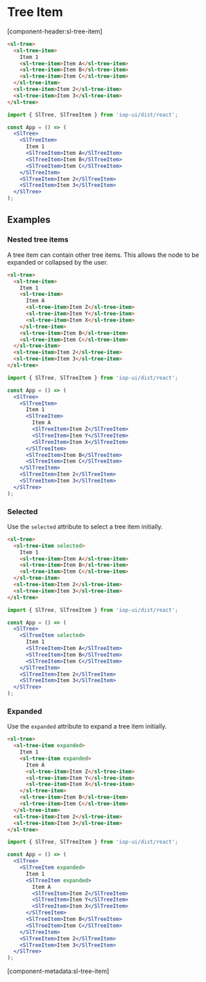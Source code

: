 # Tree Item

[component-header:sl-tree-item]

```html preview
<sl-tree>
  <sl-tree-item>
    Item 1
    <sl-tree-item>Item A</sl-tree-item>
    <sl-tree-item>Item B</sl-tree-item>
    <sl-tree-item>Item C</sl-tree-item>
  </sl-tree-item>
  <sl-tree-item>Item 2</sl-tree-item>
  <sl-tree-item>Item 3</sl-tree-item>
</sl-tree>
```

<!-- prettier-ignore -->
```jsx react
import { SlTree, SlTreeItem } from 'iop-ui/dist/react';

const App = () => (
  <SlTree>
    <SlTreeItem>
      Item 1
      <SlTreeItem>Item A</SlTreeItem>
      <SlTreeItem>Item B</SlTreeItem>
      <SlTreeItem>Item C</SlTreeItem>
    </SlTreeItem>
    <SlTreeItem>Item 2</SlTreeItem>
    <SlTreeItem>Item 3</SlTreeItem>
  </SlTree>
);
```

## Examples

### Nested tree items

A tree item can contain other tree items. This allows the node to be expanded or collapsed by the user.

```html preview
<sl-tree>
  <sl-tree-item>
    Item 1
    <sl-tree-item>
      Item A
      <sl-tree-item>Item Z</sl-tree-item>
      <sl-tree-item>Item Y</sl-tree-item>
      <sl-tree-item>Item X</sl-tree-item>
    </sl-tree-item>
    <sl-tree-item>Item B</sl-tree-item>
    <sl-tree-item>Item C</sl-tree-item>
  </sl-tree-item>
  <sl-tree-item>Item 2</sl-tree-item>
  <sl-tree-item>Item 3</sl-tree-item>
</sl-tree>
```

<!-- prettier-ignore -->
```jsx react
import { SlTree, SlTreeItem } from 'iop-ui/dist/react';

const App = () => (
  <SlTree>
    <SlTreeItem>
      Item 1
      <SlTreeItem>
        Item A
        <SlTreeItem>Item Z</SlTreeItem>
        <SlTreeItem>Item Y</SlTreeItem>
        <SlTreeItem>Item X</SlTreeItem>
      </SlTreeItem>
      <SlTreeItem>Item B</SlTreeItem>
      <SlTreeItem>Item C</SlTreeItem>
    </SlTreeItem>
    <SlTreeItem>Item 2</SlTreeItem>
    <SlTreeItem>Item 3</SlTreeItem>
  </SlTree>
);
```

### Selected

Use the `selected` attribute to select a tree item initially.

```html preview
<sl-tree>
  <sl-tree-item selected>
    Item 1
    <sl-tree-item>Item A</sl-tree-item>
    <sl-tree-item>Item B</sl-tree-item>
    <sl-tree-item>Item C</sl-tree-item>
  </sl-tree-item>
  <sl-tree-item>Item 2</sl-tree-item>
  <sl-tree-item>Item 3</sl-tree-item>
</sl-tree>
```

<!-- prettier-ignore -->
```jsx react
import { SlTree, SlTreeItem } from 'iop-ui/dist/react';

const App = () => (
  <SlTree>
    <SlTreeItem selected>
      Item 1
      <SlTreeItem>Item A</SlTreeItem>
      <SlTreeItem>Item B</SlTreeItem>
      <SlTreeItem>Item C</SlTreeItem>
    </SlTreeItem>
    <SlTreeItem>Item 2</SlTreeItem>
    <SlTreeItem>Item 3</SlTreeItem>
  </SlTree>
);
```

### Expanded

Use the `expanded` attribute to expand a tree item initially.

```html preview
<sl-tree>
  <sl-tree-item expanded>
    Item 1
    <sl-tree-item expanded>
      Item A
      <sl-tree-item>Item Z</sl-tree-item>
      <sl-tree-item>Item Y</sl-tree-item>
      <sl-tree-item>Item X</sl-tree-item>
    </sl-tree-item>
    <sl-tree-item>Item B</sl-tree-item>
    <sl-tree-item>Item C</sl-tree-item>
  </sl-tree-item>
  <sl-tree-item>Item 2</sl-tree-item>
  <sl-tree-item>Item 3</sl-tree-item>
</sl-tree>
```

<!-- prettier-ignore -->
```jsx react
import { SlTree, SlTreeItem } from 'iop-ui/dist/react';

const App = () => (
  <SlTree>
    <SlTreeItem expanded>
      Item 1
      <SlTreeItem expanded>
        Item A
        <SlTreeItem>Item Z</SlTreeItem>
        <SlTreeItem>Item Y</SlTreeItem>
        <SlTreeItem>Item X</SlTreeItem>
      </SlTreeItem>
      <SlTreeItem>Item B</SlTreeItem>
      <SlTreeItem>Item C</SlTreeItem>
    </SlTreeItem>
    <SlTreeItem>Item 2</SlTreeItem>
    <SlTreeItem>Item 3</SlTreeItem>
  </SlTree>
);
```

[component-metadata:sl-tree-item]

